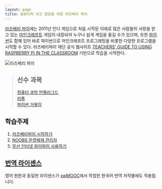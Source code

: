 ```yaml
---
layout: page
title: 컴퓨터적 사고 함양을 위한 라즈베리 파이
---
```


[라즈베리 파이](https://www.raspberrypi.org/)에는 
2011년 인디 게임으로 처음 시작된 이래로 많은 사람들의 사랑을 받고 있는 [마인크래프트](https://minecraft.net/) 게임이 
내장되어 누구나 쉽게 게임을 즐길 수가 있으며, 또한 [파이썬](https://www.python.org/)도 함께 있어 바로 파이썬으로 마인크래프트 프로그래밍을 비롯한 다양한 프로그램을 시작할 수 있다.
라즈베리파이 재단 공식 웹사이트 [ TEACHERS' GUIDE TO USING RASPBERRY PI IN THE CLASSROOM](https://www.raspberrypi.org/guides/teachers/) 기반으로 학습을 시작한다.


![라즈베리 파이](fig/cover.png)

> ## 선수 과목
>
> [컴퓨터 과학 언플러그드](http://www.xwmooc.net/csunplugged/book.html)  
> [러플](http://rur-ple.xwmooc.net/)  
> [파이썬 거북이](http://statkclee.github.io/python-novice-turtles/index-kr.html)  

## 학습주제
		
1.  [라즈베리파이 시작하기](00-install.html)
2.  [NOOBS 운영체제 관리자](01-noobs.html)
3.  [무선 인터넷 와이파이 사용하기](02-wifi.html)

## [번역 라이센스](license.html)

영어 원문과 동일한 라이센스가 [xwMOOC](http://xwmooc.net/)에서 작업한 한국어 번역 저작물에도 적용됩니다.


